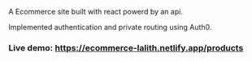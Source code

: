 A Ecommerce site built with react powerd by an api.

Implemented authentication and private routing using Auth0.

### Live demo: https://ecommerce-lalith.netlify.app/products
